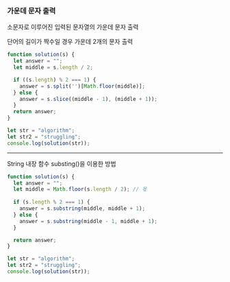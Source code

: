 <h3>가운데 문자 출력</h3>
<p>소문자로 이루어진 입력된 문자열의 가운데 문자 출력</p>
<p>단어의 길이가 짝수일 경우 가운데 2개의 문자 출력</p>

```js
function solution(s) {
  let answer = "";
  let middle = s.length / 2;

  if ((s.length) % 2 === 1) {
    answer = s.split('')[Math.floor(middle)];
  } else {
    answer = s.slice((middle - 1), (middle + 1));
  }
  return answer;
}

let str = "algorithm";
let str2 = "struggling";
console.log(solution(str));
```

-----------------------------------------------------
<p>String 내장 함수 substing()을 이용한 방법</p>

```js
function solution(s) {
  let answer = "";
  let middle = Math.floor(s.length / 2); // 몫
  
  if (s.length % 2 === 1) {
    answer = s.substring(middle, middle + 1);
  } else {
    answer = s.substring(middle - 1, middle + 1);
  }

  return answer;
}

let str = "algorithm";
let str2 = "struggling";
console.log(solution(str));
```